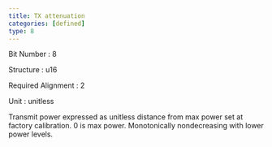 ```yaml
---
title: TX attenuation
categories: [defined]
type: 8
---
```

Bit Number
: 8

Structure
: u16

Required Alignment
: 2

Unit
: unitless

Transmit power expressed as unitless distance from max power set at
factory calibration. 0 is max power. Monotonically nondecreasing with
lower power levels.
